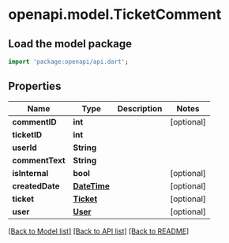 # openapi.model.TicketComment

## Load the model package
```dart
import 'package:openapi/api.dart';
```

## Properties
Name | Type | Description | Notes
------------ | ------------- | ------------- | -------------
**commentID** | **int** |  | [optional] 
**ticketID** | **int** |  | 
**userId** | **String** |  | 
**commentText** | **String** |  | 
**isInternal** | **bool** |  | [optional] 
**createdDate** | [**DateTime**](DateTime.md) |  | [optional] 
**ticket** | [**Ticket**](Ticket.md) |  | [optional] 
**user** | [**User**](User.md) |  | [optional] 

[[Back to Model list]](../README.md#documentation-for-models) [[Back to API list]](../README.md#documentation-for-api-endpoints) [[Back to README]](../README.md)


